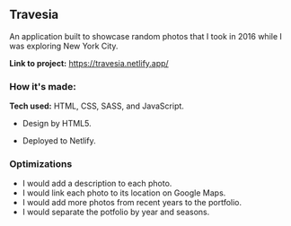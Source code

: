 ## Travesia

An application built to showcase random photos that I took in 2016 while I was exploring New York City. 

**Link to project:** https://travesia.netlify.app/

### How it's made:

**Tech used:** HTML, CSS, SASS, and JavaScript.

- Design by HTML5. 

- Deployed to Netlify.


### Optimizations

- I would add a description to each photo.
- I would link each photo to its location on Google Maps.
- I would add more photos from recent years to the portfolio.
- I would separate the potfolio by year and seasons.

